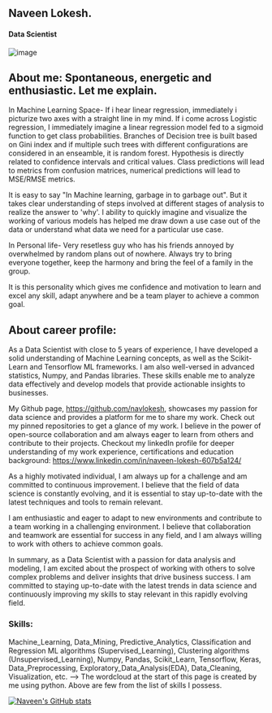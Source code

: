 ## Naveen Lokesh.
#### Data Scientist

![image](https://user-images.githubusercontent.com/33120664/222905640-46cd6cef-57d0-41bb-8a16-eae04f17264d.png)


## About me: Spontaneous, energetic and enthusiastic. Let me explain.

In Machine Learning Space-
If i hear linear regression, immediately i picturize two axes with a straight line in my mind.
If i come across Logistic regression, I immediately imagine a linear regression model fed to a sigmoid function to get class probabilities.
Branches of Decision tree is built based on Gini index and if multiple such trees with different configurations are considered in an enseamble, it is random forest.
Hypothesis is directly related to confidence intervals and critical values. 
Class predictions will lead to metrics from confusion matrices, numerical predictions will lead to MSE/RMSE metrics.

It is easy to say "In Machine learning, garbage in to garbage out". But it takes clear understanding of steps involved at different stages of analysis to realize the answer to 'why'.
I ability to quickly imagine and visualize the working of various models has helped me draw down a use case out of the data or understand what data we need for a particular use case.

In Personal life-
Very resetless guy who has his friends annoyed by overwhelmed by random plans out of nowhere. Always try to bring everyone together, keep the harmony and bring the feel of a family in the group.

It is this personality which gives me confidence and motivation to learn and excel any skill, adapt anywhere and be a team player to achieve a common goal.

## About career profile:

As a Data Scientist with close to 5 years of experience, I have developed a solid understanding of Machine Learning concepts, as well as the Scikit-Learn and Tensorflow ML frameworks. I am also well-versed in advanced statistics, Numpy, and Pandas libraries. These skills enable me to analyze data effectively and develop models that provide actionable insights to businesses.

My Github page, https://github.com/navlokesh, showcases my passion for data science and provides a platform for me to share my work. Check out my pinned repositories to get a glance of my work.
I believe in the power of open-source collaboration and am always eager to learn from others and contribute to their projects.
Checkout my linkedIn profile for deeper understanding of my work experience, certifications and education background:
https://www.linkedin.com/in/naveen-lokesh-607b5a124/

As a highly motivated individual, I am always up for a challenge and am committed to continuous improvement. I believe that the field of data science is constantly evolving, and it is essential to stay up-to-date with the latest techniques and tools to remain relevant.

I am enthusiastic and eager to adapt to new environments and contribute to a team working in a challenging environment. I believe that collaboration and teamwork are essential for success in any field, and I am always willing to work with others to achieve common goals.

In summary, as a Data Scientist with a passion for data analysis and modeling, I am excited about the prospect of working with others to solve complex problems and deliver insights that drive business success. I am committed to staying up-to-date with the latest trends in data science and continuously improving my skills to stay relevant in this rapidly evolving field.

### Skills:
Machine_Learning, Data_Mining, Predictive_Analytics, Classification and Regression ML algorithms (Supervised_Learning), Clustering algorithms (Unsupervised_Learning), Numpy, Pandas, Scikit_Learn, Tensorflow, Keras, Data_Preprocessing, Exploratory_Data_Analysis(EDA), Data_Cleaning, Visualization, etc.
--> The wordcloud at the start of this page is created by me using python. Above are few from the list of skills I possess.

[![Naveen's GitHub stats](https://github-readme-stats.vercel.app/api?username=navlokesh)](https://github.com/anuraghazra/github-readme-stats)
